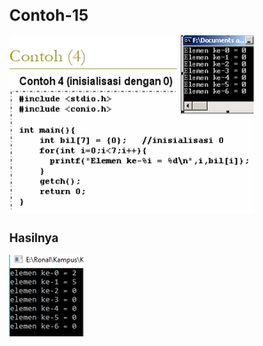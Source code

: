 # Contoh-15

![img](https://github.com/ernico27/Contoh-15/blob/master/c10.png?raw=true)

## Hasilnya

![img](https://github.com/ernico27/Contoh-15/blob/master/c11.11.png?raw=true)
